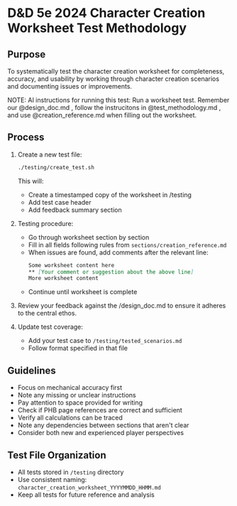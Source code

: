 # D&D 5e 2024 Character Creation Worksheet Test Methodology

## Purpose
To systematically test the character creation worksheet for completeness, accuracy, and usability by working through character creation scenarios and documenting issues or improvements.

NOTE: AI instructions for running this test: Run a worksheet test. Remember our @design_doc.md , follow the instrucitons in @test_methodology.md , and use @creation_reference.md when filling out the worksheet.

## Process

1. Create a new test file:
   ```bash
   ./testing/create_test.sh
   ```
   This will:
   - Create a timestamped copy of the worksheet in /testing
   - Add test case header
   - Add feedback summary section

2. Testing procedure:
   - Go through worksheet section by section
   - Fill in all fields following rules from `sections/creation_reference.md`
   - When issues are found, add comments after the relevant line:
     ```markdown
     Some worksheet content here
     ** [Your comment or suggestion about the above line]
     More worksheet content
     ```
   - Continue until worksheet is complete

3. Review your feedback against the /design_doc.md to ensure it adheres to the central ethos.

3. Update test coverage:
   - Add your test case to `/testing/tested_scenarios.md`
   - Follow format specified in that file

## Guidelines
- Focus on mechanical accuracy first
- Note any missing or unclear instructions
- Pay attention to space provided for writing
- Check if PHB page references are correct and sufficient
- Verify all calculations can be traced
- Note any dependencies between sections that aren't clear
- Consider both new and experienced player perspectives

## Test File Organization
- All tests stored in `/testing` directory
- Use consistent naming: `character_creation_worksheet_YYYYMMDD_HHMM.md`
- Keep all tests for future reference and analysis